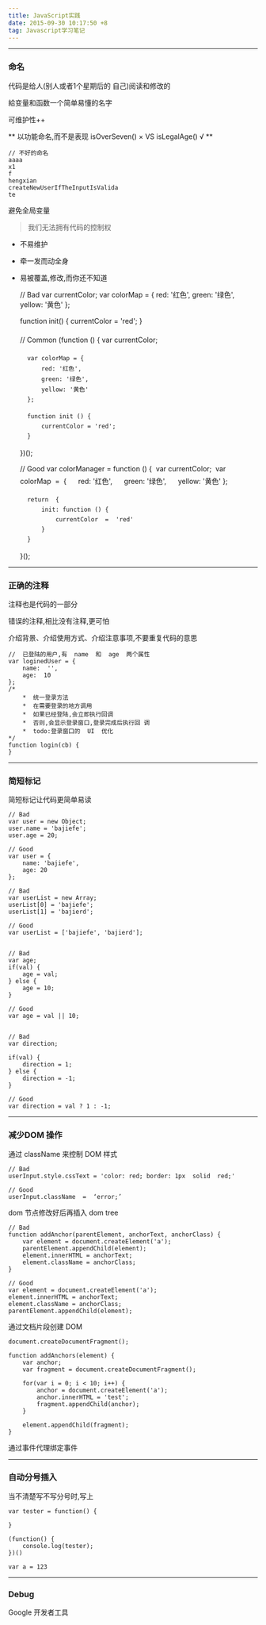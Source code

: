 ```yaml
---
title: JavaScript实践
date: 2015-09-30 10:17:50 +8
tag: Javascript学习笔记
---
```

---
### 命名

代码是给人(别人或者1个星期后的 自己)阅读和修改的 

給变量和函数一个简单易懂的名字 

可维护性++

** 以功能命名,而不是表现  isOverSeven() × VS isLegalAge() √ **

    // 不好的命名
    aaaa  
    x1  
    f  
    hengxian  
    createNewUserIfTheInputIsValida
    te
   避免全局变量

> 我们无法拥有代码的控制权

* 不易维护 
* 牵一发而动全身 
* 易被覆盖,修改,而你还不知道


     // Bad
    var currentColor;
    var colorMap = {
        red: '红色',
        green: '绿色',
        yellow: '黄色'
    };
    
    function init() {
        currentColor = 'red';
    }
        

    // Common
    (function () {
        var currentColor;
        
        var colorMap = {
            red: '红色',
            green: '绿色',
            yellow: '黄色'
        };
        
        function init () {
            currentColor = 'red';
        }
    })();
    
    // Good
    var colorManager = function () {  
    var currentColor;  
    var colorMap  =  {           
        red: '红色',           
        green: '绿色',           
        yellow: '黄色' 
    };  

        return  { 
            init: function () {                   
                currentColor  =  'red'          
            } 
        } 
    }();
    
---
### 正确的注释

注释也是代码的一部分 

错误的注释,相比没有注释,更可怕 

介绍背景、介绍使用方式、介绍注意事项,不要重复代码的意思

    //  已登陆的用户,有  name  和  age  两个属性  
    var loginedUser = {           
        name:  '',           
        age:  10  
    };
    /*  
        *  统一登录方法  
        *  在需要登录的地方调用       
        *  如果已经登陆,会立即执行回调       
        *  否则,会显示登录窗口,登录完成后执行回 调  
        *  todo:登录窗口的  UI  优化  
    */  
    function login(cb) {  
    }

---
### 简短标记

简短标记让代码更简单易读

    // Bad
    var user = new Object;
    user.name = 'bajiefe';
    user.age = 20;
    
    // Good
    var user = {
        name: 'bajiefe',
        age: 20
    };
    
    // Bad
    var userList = new Array;
    userList[0] = 'bajiefe';
    userList[1] = 'bajierd';
    
    // Good
    var userList = ['bajiefe', 'bajierd'];
    
    
    // Bad
    var age;
    if(val) {
        age = val;
    } else {
        age = 10;
    }
    
    // Good
    var age = val || 10;
    
    
    // Bad
    var direction;
    
    if(val) {
        direction = 1;
    } else {
        direction = -1;
    }
    
    // Good
    var direction = val ? 1 : -1;
---
### 减少DOM 操作

通过 className 来控制 DOM 样式

    // Bad
    userInput.style.cssText = 'color: red; border: 1px  solid  red;'  
    
    // Good
    userInput.className  =  ‘error;’

dom 节点修改好后再插入 dom  tree
    
    // Bad
    function addAnchor(parentElement, anchorText, anchorClass) {
        var element = document.createElement('a');
        parentElement.appendChild(element);
        element.innerHTML = anchorText;
        element.className = anchorClass;
    }
    
    // Good
    var element = document.createElement('a');
    element.innerHTML = anchorText;
    element.className = anchorClass;
    parentElement.appendChild(element);

通过文档片段创建 DOM
    
    document.createDocumentFragment();
    
    function addAnchors(element) {
        var anchor;
        var fragment = document.createDocumentFragment();
    
        for(var i = 0; i < 10; i++) {
            anchor = document.createElement('a');
            anchor.innerHTML = 'test';
            fragment.appendChild(anchor);
        }
    
        element.appendChild(fragment);
    }

通过事件代理绑定事件

---
### 自动分号插入

当不清楚写不写分号时,写上

    var tester = function() {
    
    }
    
    (function() {
        console.log(tester);
    })()
    
    var a = 123

---
### Debug
Google 开发者工具